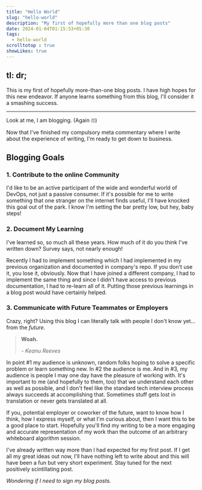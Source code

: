 ```yaml
---
title: "Hello World"
slug: "hello-world"
description: "My first of hopefully more than one blog posts"
date: 2024-01-04T01:15:53+05:30
tags: 
  - hello-world
scrolltotop : true
showLikes: true
---
```


tl: dr;
-------
This is my first of hopefully more-than-one blog posts. I have high hopes for this new endeavor. If anyone learns something from this blog, I'll consider it a smashing success.

* * *
Look at me, I am blogging. (Again 🙄)

Now that I've finished my compulsory meta commentary where I write about the experience of writing, I'm ready to get down to business.

Blogging Goals
--------------

### 1. Contribute to the online Community

I'd like to be an active participant of the wide and wonderful world of DevOps, not just a passive consumer. If it's possible for me to write something that one stranger on the internet finds useful, I'll have knocked this goal out of the park. I know I'm setting the bar pretty low, but hey, baby steps!

### 2. Document My Learning

I've learned so, so much all these years. How much of it do you think I've written down? Survey says, not nearly enough!

Recently I had to implement something which I had implemented in my previous organization and documented in company's repo. If you don't use it, you lose it, obviously. Now that I have joined a different company, I had to implement the same thing and since I didn't have access to previous documentation, I had to re-learn all of it. Putting those previous learnings in a blog post would have certainly helped.

### 3. Communicate with Future Teammates or Employers

Crazy, right? Using this blog I can literally talk with people I don't know yet... from the _future_.

> **Woah.**
> 
> _- Keanu Reeves_

In point #1 my audience is unknown, random folks hoping to solve a specific problem or learn something new. In #2 the audience is me. And in #3, my audience is people I may one day have the pleasure of working with. It's important to me (and hopefully to them, too) that we understand each other as well as possible, and I don't feel like the standard tech interview process always succeeds at accomplishing that. Sometimes stuff gets lost in translation or never gets translated at all.

If you, potential employer or coworker of the future, want to know how I think, how I express myself, or what I'm curious about, then I want this to be a good place to start. Hopefully you'll find my writing to be a more engaging and accurate representation of my work than the outcome of an arbitrary whiteboard algorithm session.

I've already written way more than I had expected for my first post. If I get all my great ideas out now, I'll have nothing left to write about and this will have been a fun but very short experiment. Stay tuned for the next positively scintillating post.

_Wondering if I need to sign my blog posts._
